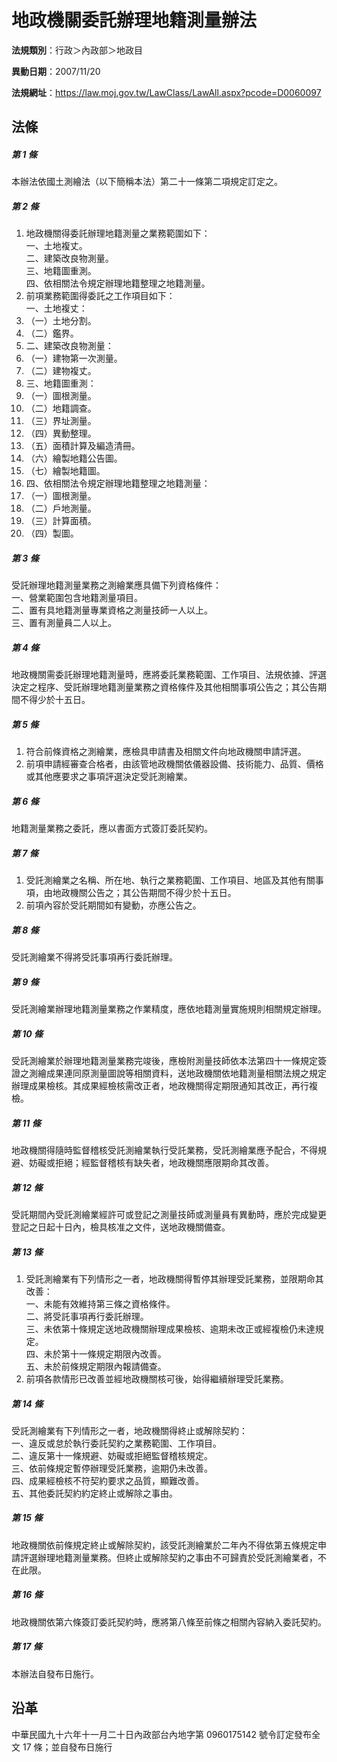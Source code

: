 # 地政機關委託辦理地籍測量辦法




**法規類別**：行政＞內政部＞地政目

**異動日期**：2007/11/20  

**法規網址**：https://law.moj.gov.tw/LawClass/LawAll.aspx?pcode=D0060097



## 法條
##### 第 1 條
本辦法依國土測繪法（以下簡稱本法）第二十一條第二項規定訂定之。

##### 第 2 條
1. 地政機關得委託辦理地籍測量之業務範圍如下：  
一、土地複丈。  
二、建築改良物測量。  
三、地籍圖重測。  
四、依相關法令規定辦理地籍整理之地籍測量。
1. 前項業務範圍得委託之工作項目如下：  
一、土地複丈：
1. （一）土地分割。
1. （二）鑑界。
1. 二、建築改良物測量：
1. （一）建物第一次測量。
1. （二）建物複丈。
1. 三、地籍圖重測：
1. （一）圖根測量。
1. （二）地籍調查。
1. （三）界址測量。
1. （四）異動整理。
1. （五）面積計算及編造清冊。
1. （六）繪製地籍公告圖。
1. （七）繪製地籍圖。
1. 四、依相關法令規定辦理地籍整理之地籍測量：
1. （一）圖根測量。
1. （二）戶地測量。
1. （三）計算面積。
1. （四）製圖。

##### 第 3 條
受託辦理地籍測量業務之測繪業應具備下列資格條件：  
一、營業範圍包含地籍測量項目。  
二、置有具地籍測量專業資格之測量技師一人以上。  
三、置有測量員二人以上。

##### 第 4 條
地政機關需委託辦理地籍測量時，應將委託業務範圍、工作項目、法規依據、評選決定之程序、受託辦理地籍測量業務之資格條件及其他相關事項公告之；其公告期間不得少於十五日。

##### 第 5 條
1. 符合前條資格之測繪業，應檢具申請書及相關文件向地政機關申請評選。
1. 前項申請經審查合格者，由該管地政機關依儀器設備、技術能力、品質、價格或其他應要求之事項評選決定受託測繪業。

##### 第 6 條
地籍測量業務之委託，應以書面方式簽訂委託契約。

##### 第 7 條
1. 受託測繪業之名稱、所在地、執行之業務範圍、工作項目、地區及其他有關事項，由地政機關公告之；其公告期間不得少於十五日。
1. 前項內容於受託期間如有變動，亦應公告之。

##### 第 8 條
受託測繪業不得將受託事項再行委託辦理。

##### 第 9 條
受託測繪業辦理地籍測量業務之作業精度，應依地籍測量實施規則相關規定辦理。

##### 第 10 條
受託測繪業於辦理地籍測量業務完竣後，應檢附測量技師依本法第四十一條規定簽證之測繪成果連同原測量圖說等相關資料，送地政機關依地籍測量相關法規之規定辦理成果檢核。其成果經檢核需改正者，地政機關得定期限通知其改正，再行複檢。

##### 第 11 條
地政機關得隨時監督稽核受託測繪業執行受託業務，受託測繪業應予配合，不得規避、妨礙或拒絕；經監督稽核有缺失者，地政機關應限期命其改善。

##### 第 12 條
受託期間內受託測繪業經許可或登記之測量技師或測量員有異動時，應於完成變更登記之日起十日內，檢具核准之文件，送地政機關備查。

##### 第 13 條
1. 受託測繪業有下列情形之一者，地政機關得暫停其辦理受託業務，並限期命其改善：  
一、未能有效維持第三條之資格條件。  
二、將受託事項再行委託辦理。  
三、未依第十條規定送地政機關辦理成果檢核、逾期未改正或經複檢仍未達規定。  
四、未於第十一條規定期限內改善。  
五、未於前條規定期限內報請備查。
1. 前項各款情形已改善並經地政機關核可後，始得繼續辦理受託業務。

##### 第 14 條
受託測繪業有下列情形之一者，地政機關得終止或解除契約：  
一、違反或怠於執行委託契約之業務範圍、工作項目。  
二、違反第十一條規避、妨礙或拒絕監督稽核規定。  
三、依前條規定暫停辦理受託業務，逾期仍未改善。  
四、成果經檢核不符契約要求之品質，顯難改善。  
五、其他委託契約約定終止或解除之事由。

##### 第 15 條
地政機關依前條規定終止或解除契約，該受託測繪業於二年內不得依第五條規定申請評選辦理地籍測量業務。但終止或解除契約之事由不可歸責於受託測繪業者，不在此限。

##### 第 16 條
地政機關依第六條簽訂委託契約時，應將第八條至前條之相關內容納入委託契約。

##### 第 17 條
本辦法自發布日施行。

## 沿革
中華民國九十六年十一月二十日內政部台內地字第 0960175142 號令訂定發布全文 17 條；並自發布日施行                              
